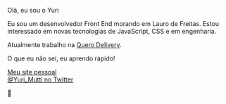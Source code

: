 Olá, eu sou o Yuri

Eu sou um desenvolvedor Front End morando em Lauro de Freitas. Estou interessado em novas tecnologias de JavaScript, CSS e em engenharia.

Atualmente trabalho na [Quero Delivery](https://querodelivery.com).

O que eu não sei, eu aprendo rápido!

[Meu site pessoal](https://yurimutti.com) <br />
[@Yuri_Mutti no Twitter](https://twitter.com/Yuri_Mutti)

:love_you_gesture:


